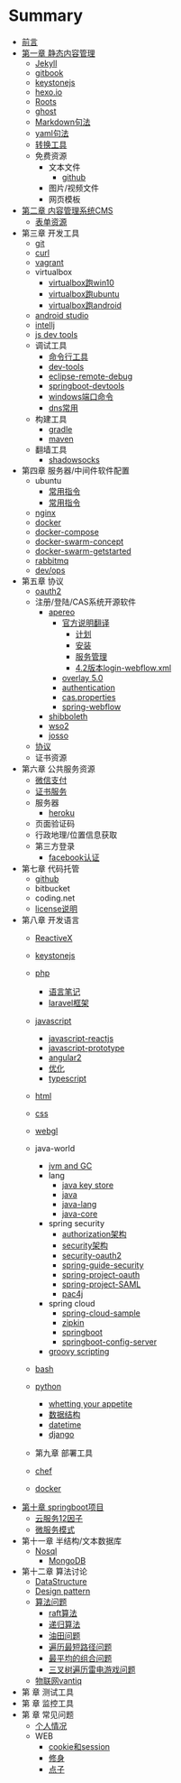 # Summary

* [前言](README.md)
* [第一章  静态内容管理](ch1.md)
  * [Jekyll](ch1/jekyll.md)
  * [gitbook](ch1/gitbook.md)
  * [keystonejs](ch1/keystonejs.md)
  * [hexo.io](ch1/hexo.md)
  * [Roots](ch1/roots.md)
  * [ghost](ch1/ghost.md)
  * [Markdown句法](ch1/markdown-syntax.md)
  * [yaml句法](ch1/yaml-syntax.md)
  * [转换工具](ch1/pandoc.md)
  * 免费资源
    * 文本文件
      * [github](ch2/github.md)
    * 图片/视频文件
    * 网页模板
* [第二章 内容管理系统CMS](ch2.md)
  * [表单资源](ch2/form-test.md)
* 第三章 开发工具
  * [git](ch3/git-command.md)
  * [curl](ch3/curl-command.md)
  * [vagrant](ch3/vagrant.md)
  * virtualbox
    * [virtualbox跑win10](ch3/virtualbox-win10.md)
    * [virtualbox跑ubuntu](ch3/virtualbox-ubuntu.md)
    * [virtualbox跑android](ch3/virtualbox-android.md)
  * [android studio](ch3/android-studio.md)
  * [intellj](ch3/intellj.md)
  * [js dev tools](ch3/javascript/javascript-tools.md)
  * 调试工具
    * [命令行工具](ch3/command-line.md)
    * [dev-tools](ch3/chrome-dev-tools.md)
    * [eclipse-remote-debug](ch3/eclipse-remote-debug.md)
    * [springboot-devtools](ch3/sb-devtools.md)
    * [windows端口命令](ch3/windows-command.md)
    * [dns常用](ch3/dns)
  * 构建工具
    * [gradle](ch3/build-gradle.md)
    * [maven](ch3/build-maven.md)
  * 翻墙工具
    * [shadowsocks](ch3/shadowsocks.md)
* 第四章 服务器/中间件软件配置
  * ubuntu
    * [常用指令](ch4/ubuntu-command.md)
    * [常用指令](ch4/ssh-keygen.md)
  * [nginx](ch4/nginx.md)
  * [docker](ch4/ubuntu-docker.md)
  * [docker-compose](ch4/docker-compose.md)
  * [docker-swarm-concept](ch4/docker-swarm-concept.md)
  * [docker-swarm-getstarted](ch4/docker-swarm-getstarted.md)
  * [rabbitmq](ch4/rabbitmq.md)
  * [dev/ops](ch4/dev-ops.md)
* 第五章 协议
  * [oauth2](ch5/protocol/oauth2.md)
  * 注册/登陆/CAS系统开源软件
    * [apereo](https://github.com/apereo/cas)
      * [官方说明翻译](https://apereo.github.io/cas/development/index.html)
        * [计划](ch5/apereo-planning.md)
        * [安装](ch5/apereo-installation.md)
        * [服务管理](ch5/apereo-service-management.md)
        * [4.2版本login-webflow.xml](ch5/apereo-4.2-default.md)
      * [overlay 5.0](ch5/apereo-overlay-v5.md)
      * [authentication](ch5/apereo-authentication.md)
      * [cas.properties](ch5/apereo-cas-properties.md)
      * [spring-webflow](ch5/apereo-spring-webflow.md)
    * [shibboleth](ch5/shibboleth.md)
    * [wso2](https://github.com/wso2/product-is)
    * [josso](http://www.josso.org/)
  * [协议](https://apereo.github.io/cas/4.2.x/protocol/CAS-Protocol-Specification.html)
  * 证书资源
* 第六章 公共服务资源
  * [微信支付](ch6/wechatpay.md)
  * [证书服务](ch6/lets-encrypt.md)
  * 服务器
    * [heroku](ch6/heroku.md)
  * 页面验证码
  * 行政地理/位置信息获取
  * 第三方登录
    * [facebook认证](ch6/facebook.md)
* 第七章 代码托管
  * [github](ch7/github.md)
  * bitbucket
  * coding.net
  * [license说明](ch7/license.md)
* 第八章 开发语言
  * [ReactiveX](ch8/reactivex.md)
  * [keystonejs](ch8/keystonejs.md)
  * [php](ch8/php.md)
    * [语言笔记](ch8/lang-php.md)
    * [laravel框架](ch8/laravel.md)
  * [javascript](ch8/javascript/javascript.md)
    * [javascript-reactjs](ch8/javascript/javascript-reactjs.md)
    * [javascript-prototype](ch8/javascript/javascript-prototype.md)
    * [angular2](ch8/javascript/javascript-angular2.md)
    * [优化](ch8/javascript/optimize.md)
    * [typescript](ch8/javascript/typescript.md)
  * [html](ch8/html5.md)
  * [css](ch8/css.md)
  * [webgl](ch8/webgl.md)
  * java-world
    * [jvm and GC](ch8/java/jvm.md)
    * lang
      * [java key store](ch5/apereo-overlay-v5.md)
      * [java](ch8/java/java.md)
      * [java-lang](ch8/java/javaio.md)
      * [java-core](ch8/java/core.md)
    * spring security
      * [authorization架构](ch8/java/spring-security/ref-authorization.md)
      * [security架构](ch8/java/spring-security/spring-guide-security.md)
      * [security-oauth2](ch8/java/spring-security/spring-project-oauth.md)
      * [spring-guide-security](ch8/java/spring-guide-security.md)
      * [spring-project-oauth](ch8/java/spring-project-oauth.md)
      * [spring-project-SAML](ch8/java/spring-project-saml.md)
      * [pac4j](ch8/java/java-pac4j-sb-security.md)
    * spring cloud
      * [spring-cloud-sample](ch8/java/configserver.md)
      * [zipkin](ch8/java/spring-cloud/zipkin.md)
      * [springboot](ch8/java/springboot.md)
      * [springboot-config-server](/ch8/springboot-config-server)
    * [groovy scripting](ch8/java/groovy-scripting.md)      
  * [bash](ch8/bash.md)
  * [python](ch8/python-summary.md)
    * [whetting your appetite](ch8/python/tut-appetite.md)
    * [数据结构](ch8/python/tut-datastructure)
    * [datetime](ch8/python/tut-datetime.md)
    * [django](ch8/python/django.md)

  * 第九章 部署工具
  * [chef](ch9/chef.md)
  * [docker](ch9/docker.md)
* [第十章 springboot项目](di-shi-zhang-springboot-xiang-mu.md)
  * [云服务12因子](ch10/12factor.md)
  * [微服务模式](ch10/microservice-pattern.md)
* 第十一章 半结构/文本数据库
  * [Nosql](ch11/nosql.md)
    * [MongoDB](ch11/mongodb.md)
* 第十二章 算法讨论
  * [DataStructure](ch12/ds.md)
  * [Design pattern](ch12/design-pattern.md)
  * [算法问题](ch12/algorithm.md)
    * [raft算法](ch12/algorithm/raft.md)
    * [递归算法](ch12/algorithm/recursive.md)
    * [油田问题](ch12/algorithm/crudeoil.md)
    * [遍历最短路径问题](ch12/algorithm/shortest_traverse.md)
    * [最平均的组合问题](ch12/algorithm/shortestPipe.md)
    * [三叉树遍历雷电游戏问题](ch12/algorithm/thunder.md)
  * [物联网vantiq](ch12/iot/vantiq-smart-sys-platform.md)
* 第 章 测试工具
* 第 章 监控工具
* 第 章 常见问题
  * [个人情况](ch99/state.md)
  * WEB
    * [cookie和session](ch99/cookie-session.md)
    * [修身](ch99/lofty)
    * [点子](ch99/idea.md)
